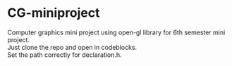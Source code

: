 # CG-miniproject
Computer graphics mini project using open-gl library for 6th semester mini project.\
Just clone the repo and open in codeblocks.\
Set the path correctly for declaration.h.
